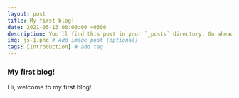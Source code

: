```yaml
---
layout: post
title: My first blog!
date: 2021-05-13 00:00:00 +0300
description: You’ll find this post in your `_posts` directory. Go ahead and edit it and re-build the site to see your changes. # Add post description (optional)
img: js-1.png # Add image post (optional)
tags: [Introduction] # add tag
---
```

### My first blog!

Hi, welcome to my first blog! 
